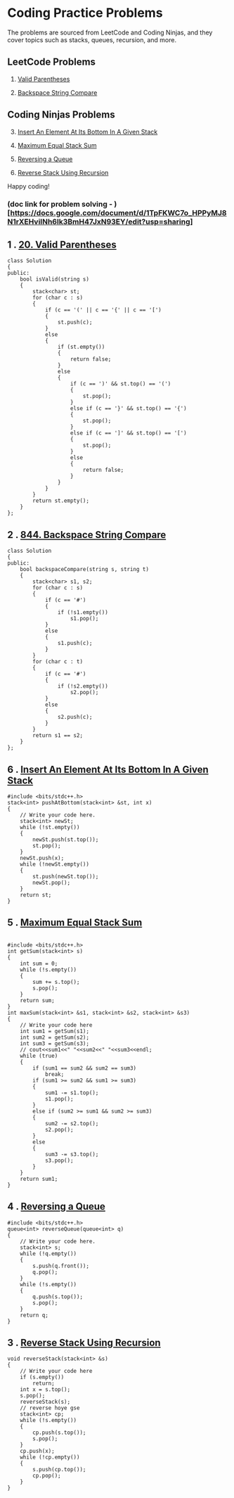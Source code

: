 # Coding Practice Problems

The problems are sourced from LeetCode and Coding Ninjas, and they cover topics such as stacks, queues, recursion, and more.

## LeetCode Problems

1. [Valid Parentheses](https://leetcode.com/problems/valid-parentheses/)

2. [Backspace String Compare](https://leetcode.com/problems/backspace-string-compare/)

## Coding Ninjas Problems

3. [Insert An Element At Its Bottom In A Given Stack](https://www.codingninjas.com/studio/problems/insert-an-element-at-its-bottom-in-a-given-stack_1171166)

4. [Maximum Equal Stack Sum](https://www.codingninjas.com/studio/problems/maximum-equal-stack-sum_1062571)
 
5. [Reversing a Queue](https://www.codingninjas.com/studio/problems/reversing-a-queue_982934)
   
6. [Reverse Stack Using Recursion](https://www.codingninjas.com/studio/problems/reverse-stack-using-recursion_631875)
   

Happy coding!






### (doc link for problem solving - )[https://docs.google.com/document/d/1TpFKWC7o_HPPyMJ8N1rXEHviINh6lk3BmH47JxN93EY/edit?usp=sharing]

## 1 . [20. Valid Parentheses](https://leetcode.com/problems/valid-parentheses/)

```
class Solution
{
public:
    bool isValid(string s)
    {
        stack<char> st;
        for (char c : s)
        {
            if (c == '(' || c == '{' || c == '[')
            {
                st.push(c);
            }
            else
            {
                if (st.empty())
                {
                    return false;
                }
                else
                {
                    if (c == ')' && st.top() == '(')
                    {
                        st.pop();
                    }
                    else if (c == '}' && st.top() == '{')
                    {
                        st.pop();
                    }
                    else if (c == ']' && st.top() == '[')
                    {
                        st.pop();
                    }
                    else
                    {
                        return false;
                    }
                }
            }
        }
        return st.empty();
    }
};

```
## 2 . [844. Backspace String Compare](https://leetcode.com/problems/backspace-string-compare/description/)

```
class Solution
{
public:
    bool backspaceCompare(string s, string t)
    {
        stack<char> s1, s2;
        for (char c : s)
        {
            if (c == '#')
            {
                if (!s1.empty())
                    s1.pop();
            }
            else
            {
                s1.push(c);
            }
        }
        for (char c : t)
        {
            if (c == '#')
            {
                if (!s2.empty())
                    s2.pop();
            }
            else
            {
                s2.push(c);
            }
        }
        return s1 == s2;
    }
};

```

## 6 . [Insert An Element At Its Bottom In A Given Stack](https://www.codingninjas.com/studio/problems/insert-an-element-at-its-bottom-in-a-given-stack_1171166)

```
#include <bits/stdc++.h>
stack<int> pushAtBottom(stack<int> &st, int x)
{
    // Write your code here.
    stack<int> newSt;
    while (!st.empty())
    {
        newSt.push(st.top());
        st.pop();
    }
    newSt.push(x);
    while (!newSt.empty())
    {
        st.push(newSt.top());
        newSt.pop();
    }
    return st;
}

```

## 5 . [Maximum Equal Stack Sum](https://www.codingninjas.com/studio/problems/maximum-equal-stack-sum_1062571)

```

#include <bits/stdc++.h>
int getSum(stack<int> s)
{
    int sum = 0;
    while (!s.empty())
    {
        sum += s.top();
        s.pop();
    }
    return sum;
}
int maxSum(stack<int> &s1, stack<int> &s2, stack<int> &s3)
{
    // Write your code here
    int sum1 = getSum(s1);
    int sum2 = getSum(s2);
    int sum3 = getSum(s3);
    // cout<<sum1<<" "<<sum2<<" "<<sum3<<endl;
    while (true)
    {
        if (sum1 == sum2 && sum2 == sum3)
            break;
        if (sum1 >= sum2 && sum1 >= sum3)
        {
            sum1 -= s1.top();
            s1.pop();
        }
        else if (sum2 >= sum1 && sum2 >= sum3)
        {
            sum2 -= s2.top();
            s2.pop();
        }
        else
        {
            sum3 -= s3.top();
            s3.pop();
        }
    }
    return sum1;
}

```

## 4 . [Reversing a Queue](https://www.codingninjas.com/studio/problems/reversing-a-queue_982934)

```
#include <bits/stdc++.h>
queue<int> reverseQueue(queue<int> q)
{
    // Write your code here.
    stack<int> s;
    while (!q.empty())
    {
        s.push(q.front());
        q.pop();
    }
    while (!s.empty())
    {
        q.push(s.top());
        s.pop();
    }
    return q;
}

```

## 3 . [Reverse Stack Using Recursion](https://www.codingninjas.com/studio/problems/reverse-stack-using-recursion_631875)

```
void reverseStack(stack<int> &s)
{
    // Write your code here
    if (s.empty())
        return;
    int x = s.top();
    s.pop();
    reverseStack(s);
    // reverse hoye gse
    stack<int> cp;
    while (!s.empty())
    {
        cp.push(s.top());
        s.pop();
    }
    cp.push(x);
    while (!cp.empty())
    {
        s.push(cp.top());
        cp.pop();
    }
}

```


